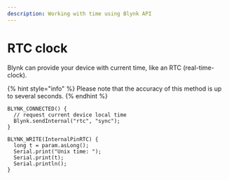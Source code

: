 ```yaml
---
description: Working with time using Blynk API
---
```


# RTC clock

Blynk can provide your device with current time, like an RTC \(real-time-clock\).

{% hint style="info" %}
Please note that the accuracy of this method is up to several seconds.
{% endhint %}

```text
BLYNK_CONNECTED() {
  // request current device local time
  Blynk.sendInternal("rtc", "sync");
}

BLYNK_WRITE(InternalPinRTC) {
  long t = param.asLong();
  Serial.print("Unix time: ");
  Serial.print(t);
  Serial.println();
}
```





